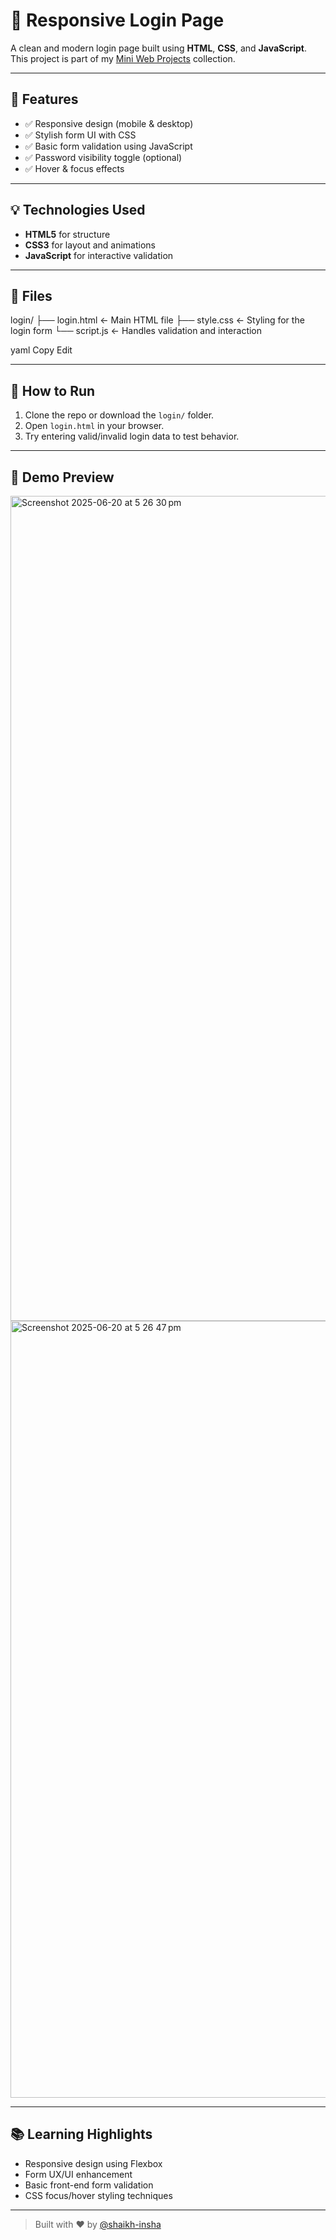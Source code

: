 # 🔐 Responsive Login Page

A clean and modern login page built using **HTML**, **CSS**, and **JavaScript**. This project is part of my [Mini Web Projects](https://github.com/shaikh-insha/mini-web-projects) collection.

---

## 📄 Features

- ✅ Responsive design (mobile & desktop)
- ✅ Stylish form UI with CSS
- ✅ Basic form validation using JavaScript
- ✅ Password visibility toggle (optional)
- ✅ Hover & focus effects

---

## 💡 Technologies Used

- **HTML5** for structure
- **CSS3** for layout and animations
- **JavaScript** for interactive validation

---

## 📁 Files

login/
├── login.html ← Main HTML file
├── style.css ← Styling for the login form
└── script.js ← Handles validation and interaction

yaml
Copy
Edit

---

## 🚀 How to Run

1. Clone the repo or download the `login/` folder.
2. Open `login.html` in your browser.
3. Try entering valid/invalid login data to test behavior.

---

## 🧪 Demo Preview

<img width="1320" alt="Screenshot 2025-06-20 at 5 26 30 pm" src="https://github.com/user-attachments/assets/4b52c942-6632-4047-919d-79ef5fed3b47" />
<img width="1243" alt="Screenshot 2025-06-20 at 5 26 47 pm" src="https://github.com/user-attachments/assets/dfabeeef-1009-471e-b258-a340917c63fc" />


---

## 📚 Learning Highlights

- Responsive design using Flexbox
- Form UX/UI enhancement
- Basic front-end form validation
- CSS focus/hover styling techniques

---

> Built with ❤️ by [@shaikh-insha](https://github.com/shaikh-insha)
